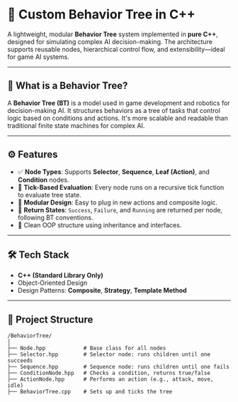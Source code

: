 # 🌲 Custom Behavior Tree in C++

A lightweight, modular **Behavior Tree** system implemented in **pure C++**, designed for simulating complex AI decision-making. The architecture supports reusable nodes, hierarchical control flow, and extensibility—ideal for game AI systems.

---

## 🧠 What is a Behavior Tree?

A **Behavior Tree (BT)** is a model used in game development and robotics for decision-making AI. It structures behaviors as a tree of tasks that control logic based on conditions and actions. It's more scalable and readable than traditional finite state machines for complex AI.

---

## ⚙️ Features

- ✅ **Node Types**: Supports **Selector**, **Sequence**, **Leaf (Action)**, and **Condition** nodes.
- 🔁 **Tick-Based Evaluation**: Every node runs on a recursive tick function to evaluate tree state.
- 🧩 **Modular Design**: Easy to plug in new actions and composite logic.
- 🔄 **Return States**: `Success`, `Failure`, and `Running` are returned per node, following BT conventions.
- 👀 Clean OOP structure using inheritance and interfaces.

---

## 🛠️ Tech Stack

- **C++ (Standard Library Only)**
- Object-Oriented Design
- Design Patterns: **Composite**, **Strategy**, **Template Method**

---

## 📁 Project Structure

```plaintext
/BehaviorTree/
│
├── Node.hpp            # Base class for all nodes
├── Selector.hpp        # Selector node: runs children until one succeeds
├── Sequence.hpp        # Sequence node: runs children until one fails
├── ConditionNode.hpp   # Checks a condition, returns true/false
├── ActionNode.hpp      # Performs an action (e.g., attack, move, idle)
├── BehaviorTree.cpp    # Sets up and ticks the tree
